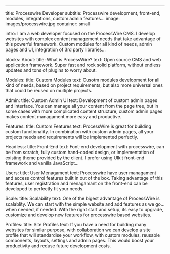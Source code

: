 ---
title: Processwire Developer
subtitle: Processwire development, front-end, modules, integrations, custom admin features...
image: images/processwire.jpg
container: small

intro: I am a web developer focused on the ProcessWire CMS. I develop websites with complex content management needs that take advantage of this powerful framework. Custom modules for all kind of needs, admin pages and UI, integration of 3rd party libraries...

blocks:
  About: 
    title: What is ProcessWire?
    text: Open source CMS and web application framework. Super fast and rock solid platform, without endless updates and tons of plugins to worry about. 

  Modules:
    title: Custom Modules
    text: Cusotm modules development for all kind of needs, based on project requirements, but also more universal ones that could be reused on multiple projects.

  Admin:
    title: Custom Admin UI
    text: Development of custom admin pages and interface. You can manage all your content from the page tree, but in some cases with more complicated content structure, custom admin pages makes content managament more easy and productive.

  Features:
    title: Custom Features
    text: ProcessWire is great for building custom functionality. In combination with custom admin pages, all your projects needs and requirements will be implemented perfectly.

  Headless: 
    title: Front-End
    text: Font-end development with processwire, can be from scratch, fully custom hand-coded design, or implementation of existing theme provided by the client. I prefer using UIkit front-end framework and vanilla JavaScript...

  Users:
    title: User Menagament
    text: Processwire have user managament and access control features built in out of the box. Taking advantage of this features, user registration and menagamant on the front-end can be developed to perfectly fit your needs. 

  Scale:
    title: Scalability
    text: One of the bigest advantage of ProcessWire is scalablity. We can start with the simple website and add features as we go... when needed, if needed. With the right start and setup, its easy to upgrade, customize and develop new features for processwire based websites.

  Profiles: 
    title: Site Profiles
    text: If you have a need for building many websites for similar purpose, with collaboration we can develop a site profile that will standardise your workflow, with custom modules, reusable components, layouts, settings and admin pages. This would boost your productivity and reduse future development costs.